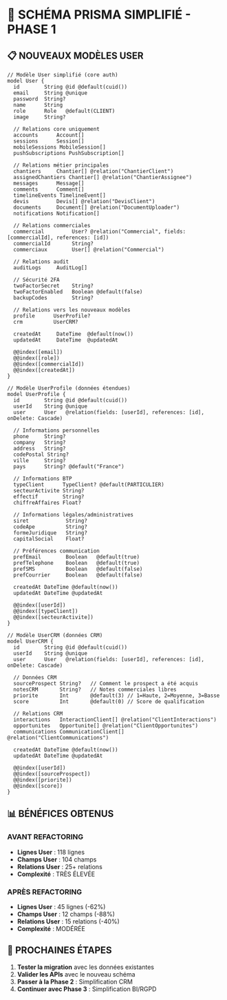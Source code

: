 # 🔧 SCHÉMA PRISMA SIMPLIFIÉ - PHASE 1

## 📋 **NOUVEAUX MODÈLES USER**

```prisma
// Modèle User simplifié (core auth)
model User {
  id        String @id @default(cuid())
  email     String @unique
  password  String?
  name      String
  role      Role   @default(CLIENT)
  image     String?
  
  // Relations core uniquement
  accounts      Account[]
  sessions      Session[]
  mobileSessions MobileSession[]
  pushSubscriptions PushSubscription[]
  
  // Relations métier principales
  chantiers     Chantier[] @relation("ChantierClient")
  assignedChantiers Chantier[] @relation("ChantierAssignee")
  messages      Message[]
  comments      Comment[]
  timelineEvents TimelineEvent[]
  devis         Devis[] @relation("DevisClient")
  documents     Document[] @relation("DocumentUploader")
  notifications Notification[]
  
  // Relations commerciales
  commercial         User? @relation("Commercial", fields: [commercialId], references: [id])
  commercialId       String?
  commerciaux        User[] @relation("Commercial")
  
  // Relations audit
  auditLogs     AuditLog[]
  
  // Sécurité 2FA
  twoFactorSecret    String?
  twoFactorEnabled   Boolean @default(false)
  backupCodes        String?
  
  // Relations vers les nouveaux modèles
  profile      UserProfile?
  crm          UserCRM?
  
  createdAt     DateTime  @default(now())
  updatedAt     DateTime  @updatedAt
  
  @@index([email])
  @@index([role])
  @@index([commercialId])
  @@index([createdAt])
}

// Modèle UserProfile (données étendues)
model UserProfile {
  id        String @id @default(cuid())
  userId    String @unique
  user      User   @relation(fields: [userId], references: [id], onDelete: Cascade)
  
  // Informations personnelles
  phone     String?
  company   String?
  address   String?
  codePostal String?
  ville     String?
  pays      String? @default("France")
  
  // Informations BTP
  typeClient      TypeClient? @default(PARTICULIER)
  secteurActivite String?
  effectif        String?
  chiffreAffaires Float?
  
  // Informations légales/administratives  
  siret            String?
  codeApe          String?
  formeJuridique   String?
  capitalSocial    Float?
  
  // Préférences communication
  prefEmail        Boolean   @default(true)
  prefTelephone    Boolean   @default(true)
  prefSMS          Boolean   @default(false)
  prefCourrier     Boolean   @default(false)
  
  createdAt DateTime @default(now())
  updatedAt DateTime @updatedAt
  
  @@index([userId])
  @@index([typeClient])
  @@index([secteurActivite])
}

// Modèle UserCRM (données CRM)
model UserCRM {
  id        String @id @default(cuid())
  userId    String @unique
  user      User   @relation(fields: [userId], references: [id], onDelete: Cascade)
  
  // Données CRM
  sourceProspect String?   // Comment le prospect a été acquis
  notesCRM       String?   // Notes commerciales libres
  priorite       Int       @default(3) // 1=Haute, 2=Moyenne, 3=Basse
  score          Int       @default(0) // Score de qualification
  
  // Relations CRM
  interactions   InteractionClient[] @relation("ClientInteractions")
  opportunites   Opportunite[] @relation("ClientOpportunites")
  communications CommunicationClient[] @relation("ClientCommunications")
  
  createdAt DateTime @default(now())
  updatedAt DateTime @updatedAt
  
  @@index([userId])
  @@index([sourceProspect])
  @@index([priorite])
  @@index([score])
}
```

## 📊 **BÉNÉFICES OBTENUS**

### **AVANT REFACTORING**
- **Lignes User** : 118 lignes
- **Champs User** : 104 champs
- **Relations User** : 25+ relations
- **Complexité** : TRÈS ÉLEVÉE

### **APRÈS REFACTORING**
- **Lignes User** : 45 lignes (-62%)
- **Champs User** : 12 champs (-88%)
- **Relations User** : 15 relations (-40%)
- **Complexité** : MODÉRÉE

## 🚀 **PROCHAINES ÉTAPES**

1. **Tester la migration** avec les données existantes
2. **Valider les APIs** avec le nouveau schéma
3. **Passer à la Phase 2** : Simplification CRM
4. **Continuer avec Phase 3** : Simplification BI/RGPD

